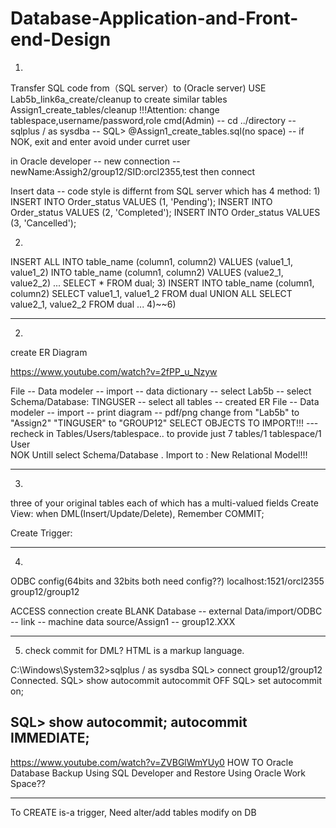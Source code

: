 # Database-Application-and-Front-end-Design
1.
Transfer SQL code from（SQL server）to (Oracle server)
USE  Lab5b_link6a_create/cleanup to create similar tables Assign1_create_tables/cleanup
	!!!Attention: change tablespace,username/password,role
cmd(Admin) -- cd ../directory -- sqlplus / as sysdba -- SQL> @Assign1_create_tables.sql(no space) -- if NOK, exit and enter avoid under curret user

in Oracle developer -- new connection -- newName:Assigh2/group12/SID:orcl2355,test then connect

Insert data -- code style is differnt from SQL server which has 4 method:
1) 
INSERT INTO Order_status VALUES (1, 'Pending');
INSERT INTO Order_status VALUES (2, 'Completed');
INSERT INTO Order_status VALUES (3, 'Cancelled');

2) 
INSERT ALL
  INTO table_name (column1, column2) VALUES (value1_1, value1_2)
  INTO table_name (column1, column2) VALUES (value2_1, value2_2)
  ...
SELECT * FROM dual;
3)
INSERT INTO table_name (column1, column2)
SELECT value1_1, value1_2 FROM dual
UNION ALL
SELECT value2_1, value2_2 FROM dual
...
4)~~6)
******************************
2.
create ER Diagram

https://www.youtube.com/watch?v=2fPP_u_Nzyw

File -- Data modeler -- import -- data dictionary -- select Lab5b -- select Schema/Database: TINGUSER -- select all tables -- created ER
File -- Data modeler -- import -- print diagram -- pdf/png
change from "Lab5b" to "Assign2"	"TINGUSER" to "GROUP12"
SELECT OBJECTS TO IMPORT!!! --- recheck in Tables/Users/tablespace.. to provide just 7 tables/1 tablespace/1 User	
NOK Untill select Schema/Database . Import to : New Relational Model!!!

******************************
3.
three of your original tables each of which has a multi-valued fields
Create View:
	when DML(Insert/Update/Delete), Remember COMMIT; 

Create Trigger:
	

*******************************
4. 
ODBC config(64bits and 32bits both need config??)
localhost:1521/orcl2355		group12/group12

ACCESS connection 
create BLANK Database -- external Data/import/ODBC -- link -- machine data source/Assign1 -- group12.XXX 

***************************
5. check commit for DML?
HTML is a markup language.

C:\Windows\System32>sqlplus / as sysdba
SQL> connect group12/group12
Connected.
SQL> show autocommit
autocommit OFF
SQL> set autocommit on;

SQL> show autocommit;
autocommit IMMEDIATE;
----------------------
https://www.youtube.com/watch?v=ZVBGlWmYUy0 	HOW TO Oracle Database Backup Using SQL Developer and Restore Using Oracle Work Space??

**************************
To CREATE is-a trigger, Need alter/add tables
modify on DB
